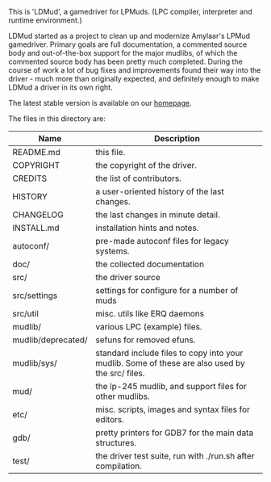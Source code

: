 This is 'LDMud', a gamedriver for LPMuds.
(LPC compiler, interpreter and runtime environment.)

LDMud started as a project to clean up and modernize Amylaar's LPMud
gamedriver. Primary goals are full documentation, a commented source body and
out-of-the-box support for the major mudlibs, of which the commented source
body has been pretty much completed. During the course of work a lot of bug
fixes and improvements found their way into the driver - much more than
originally expected, and definitely enough to make LDMud a driver in its own
right.

The latest stable version is available on our [homepage](http://www.ldmud.eu/).


The files in this directory are:

Name | Description
---- | -------------
README.md | this file.
COPYRIGHT | the copyright of the driver.
CREDITS | the list of contributors.
HISTORY | a user-oriented history of the last changes.
CHANGELOG | the last changes in minute detail.
INSTALL.md | installation hints and notes.
autoconf/ | pre-made autoconf files for legacy systems.
doc/ | the collected documentation
src/ | the driver source
src/settings | settings for configure for a number of muds
src/util | misc. utils like ERQ daemons
mudlib/ | various LPC (example) files.
mudlib/deprecated/ | sefuns for removed efuns.
mudlib/sys/ | standard include files to copy into your mudlib. Some of these are also used by the src/ files.
mud/ | the lp-245 mudlib, and support files for other mudlibs.
etc/ | misc. scripts, images and syntax files for editors.
gdb/ | pretty printers for GDB7 for the main data structures.
test/ | the driver test suite, run with ./run.sh after compilation.
